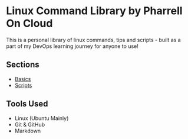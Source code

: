 # Linux Command Library by Pharrell On Cloud

This is a personal library of linux commands, tips and scripts - built as a part of my DevOps learning journey for anyone to use!

## Sections
- [Basics](/basics/README.md)
- [Scripts](./scripts/README.md)

## Tools Used
- Linux (Ubuntu Mainly)
- Git & GitHub
- Markdown
